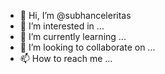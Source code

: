 - 👋 Hi, I’m @subhanceleritas
- 👀 I’m interested in ...
- 🌱 I’m currently learning ...
- 💞️ I’m looking to collaborate on ...
- 📫 How to reach me ...

<!---
subhanceleritas/subhanceleritas is a ✨ special ✨ repository because its `README.md` (this file) appears on your GitHub profile.
You can click the Preview link to take a look at your changes.
--->
